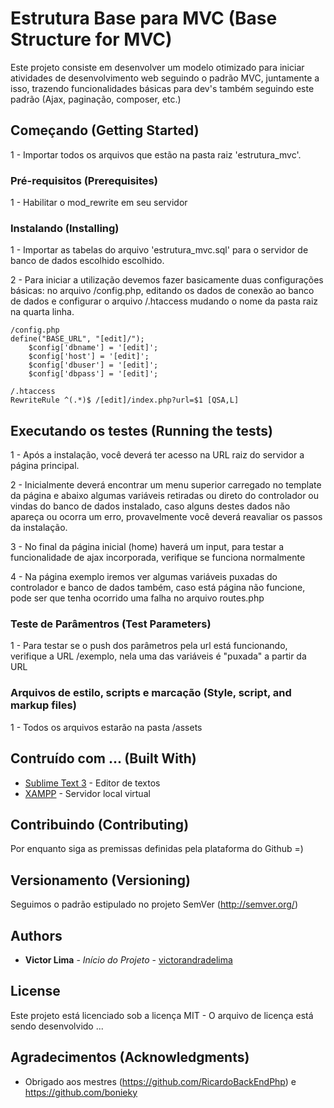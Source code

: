 # Estrutura Base para MVC (Base Structure for MVC)

Este projeto consiste em desenvolver um modelo otimizado para iniciar atividades de desenvolvimento web seguindo o padrão MVC, juntamente a isso, trazendo funcionalidades básicas para dev's também seguindo este padrão (Ajax, paginação, composer, etc.)

## Começando (Getting Started)

1 - Importar todos os arquivos que estão na pasta raiz 'estrutura_mvc'.

### Pré-requisitos (Prerequisites)

1 - Habilitar o mod_rewrite em seu servidor

<!--
```
Give examples
```
-->
### Instalando (Installing)

1 - Importar as tabelas do arquivo 'estrutura_mvc.sql' para o servidor de banco de dados escolhido escolhido.

2 - Para iniciar a utilização devemos fazer basicamente duas configurações básicas: no arquivo /config.php, editando os dados de conexão ao banco de dados e configurar o arquivo /.htaccess mudando o nome da pasta raiz na quarta linha.

```
/config.php
define("BASE_URL", "[edit]/");
	$config['dbname'] = '[edit]';
	$config['host'] = '[edit]';
	$config['dbuser'] = '[edit]';
	$config['dbpass'] = '[edit]';
```
```
/.htaccess
RewriteRule ^(.*)$ /[edit]/index.php?url=$1 [QSA,L]
```

## Executando os testes (Running the tests)

1 - Após a instalação, você deverá ter acesso na URL raiz do servidor a página principal.

2 - Inicialmente deverá encontrar um menu superior carregado no template da página e abaixo algumas variáveis retiradas ou direto do controlador ou vindas do banco de dados instalado, caso alguns destes dados não apareça ou ocorra um erro, provavelmente você deverá reavaliar os passos da instalação.

3 - No final da página inicial (home) haverá um input, para testar a funcionalidade de ajax incorporada, verifique se funciona normalmente

4 - Na página exemplo iremos ver algumas variáveis puxadas do controlador e banco de dados também, caso está página não funcione, pode ser que tenha ocorrido uma falha no arquivo routes.php

### Teste de Parâmentros (Test Parameters)

1 - Para testar se o push dos parâmetros pela url está funcionando, verifique a URL /exemplo, nela uma das variáveis é "puxada" a partir da URL
<!--
```
Give an example
```
-->
### Arquivos de estilo, scripts e marcação (Style, script, and markup files)

1 - Todos os arquivos estarão na pasta /assets

## Contruído com ... (Built With)

* [Sublime Text 3](https://www.sublimetext.com/3) - Editor de textos
* [XAMPP](https://www.apachefriends.org/) - Servidor local virtual

## Contribuindo (Contributing)

Por enquanto siga as premissas definidas pela plataforma do Github =)

<!--Please read [CONTRIBUTING.md](https://gist.github.com/PurpleBooth/b24679402957c63ec426) for details on our code of conduct, and the process for submitting pull requests to us.-->

## Versionamento (Versioning)

Seguimos o padrão estipulado no projeto SemVer (http://semver.org/)

<!-- We use [SemVer](http://semver.org/) for versioning. For the versions available, see the [tags on this repository](https://github.com/your/project/tags). -->

## Authors

* **Victor Lima** - *Início do Projeto* - [victorandradelima](https://github.com/victorandradelima)

<!--See also the list of [contributors](https://github.com/your/project/contributors) who participated in this project. -->

## License

Este projeto está licenciado sob a licença MIT - O arquivo de licença está sendo desenvolvido ...
<!-- This project is licensed under the MIT License - o see the [LICENSE.md](LICENSE.md) file for details -->

## Agradecimentos (Acknowledgments)

* Obrigado aos mestres (https://github.com/RicardoBackEndPhp) e https://github.com/bonieky
